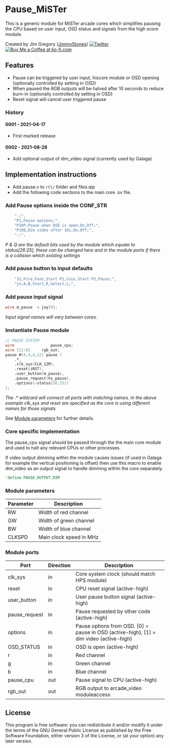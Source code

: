 # Pause_MiSTer

This is a generic module for MiSTer arcade cores which simplifies pausing the CPU based on user input, OSD status and signals from the high score module.

Created by Jim Gregory ([JimmyStones](https://github.com/jimmystones)) [![Twitter](https://img.shields.io/twitter/url/https/twitter.com/mrjimmystones.svg?style=social&label=Follow%20%40mrjimmystones)](https://twitter.com/mrjimmystones) <span class="badge-buymeacoffee"><a href="https://ko-fi.com/jimmystones" title="Buy Me a Coffee at ko-fi.com"><img src="https://img.shields.io/badge/buy%20me%20a%20coffee-donate-yellow.svg" alt="Buy Me a Coffee at ko-fi.com" /></a></span>

## Features
- Pause can be triggered by user input, hiscore module or OSD opening (optionally controlled by setting in OSD)
- When paused the RGB outputs will be halved after 10 seconds to reduce burn-in (optionally controlled by setting in OSD)
- Reset signal will cancel user triggered pause

### History
#### 0001 - 2021-04-17
- First marked release
#### 0002 - 2021-08-28
- Add optional output of dim_video signal (currently used by Galaga) 

## Implementation instructions

- Add pause.v to ```rtl/``` folder and files.qip
- Add the following code sections to the main core .sv file.

### Add Pause options inside the CONF_STR
```verilog
	"-;",
	"P1,Pause options;",
	"P1OP,Pause when OSD is open,On,Off;",
	"P1OQ,Dim video after 10s,On,Off;",
	"-;",
```
_P & Q are the default bits used by the module which equate to status[26:25], these can be changed here and in the module ports if there is a collision which existing settings_

### Add pause button to input defaults
```verilog
	"J1,Fire,Fast,Start P1,Coin,Start P2,Pause;",
	"jn,A,B,Start,R,Select,L;",
```

### Add pause input signal
```verilog
wire m_pause  = joy[9];
```
_Input signal names will vary between cores._

### Instantiate Pause module
```verilog
// PAUSE SYSTEM
wire				pause_cpu;
wire [11:0]		rgb_out;
pause #(4,4,4,12) pause (
	.*,
	.clk_sys(CLK_12M),
	.reset(iRST),
	.user_button(m_pause),
	.pause_request(hs_pause),
	.options(~status[26:25])
);
```
_The .* wildcard will connect all ports with matching names.  In the above example clk_sys and reset are specified as the core is using different names for those signals._

See [Module parameters](#Module-parameters) for further details.

### Core specific implementation

The pause_cpu signal should be passed through the the main core module and used to halt any relevant CPUs or other processes.

If video output dimming within the module causes issues (if used in Galaga for example the vertical positioning is offset) then use this macro to enable dim_video as an output signal to handle dimming within the core separately.

```verilog
`define PAUSE_OUTPUT_DIM
```

### Module parameters

| Parameter | Description 
| ----------| -----------
| RW        | Width of red channel
| GW        | Width of green channel
| BW        | Width of blue channel
| CLKSPD    | Main clock speed in MHz

### Module ports
| Port           | Direction | Description 
| -------------- | --------- | ----------- 
| clk_sys        | in        | Core system clock (should match HPS module)
| reset          | in        | CPU reset signal (active-high)
| user_button    | in        | User pause button signal (active-high)
| pause_request  | in        | Pause requested by other code (active-high)
| options        | in        | Pause options from OSD.  [0] = pause in OSD (active-high), [1] = dim video (active-high)
| OSD_STATUS     | in        | OSD is open (active-high)
| r              | in        | Red channel
| g              | in        | Green channel
| b              | in        | Blue channel
| pause_cpu      | out       | Pause signal to CPU (active-high)
| rgb_out        | out       | RGB output to arcade_video moduleaccess

## License

This program is free software: you can redistribute it and/or modify it under the terms of the GNU General Public License as published by the Free Software Foundation, either version 3 of the License, or (at your option) any later version.
